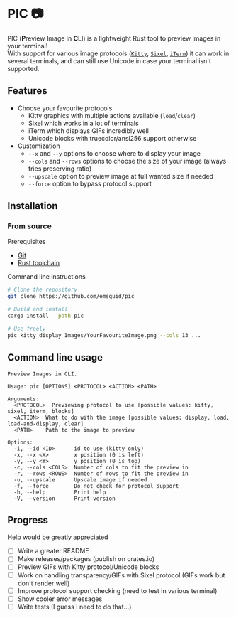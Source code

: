 # PIC 📷

PIC (**P**review **I**mage in **C**LI) is a lightweight Rust tool to preview images in your terminal!
<br>
With support for various image protocols ([`Kitty`](https://github.com/kovidgoyal/kitty/blob/master/docs/graphics-protocol.rst), [`Sixel`](https://saitoha.github.io/libsixel/), [`iTerm`](https://iterm2.com/documentation-images.html)) it can work in several terminals, and can still use Unicode in case your terminal isn't supported.

## Features

- Choose your favourite protocols
    * Kitty graphics with multiple actions available (`load`/`clear`)
    * Sixel which works in a lot of terminals
    * iTerm which displays GIFs incredibly well
    * Unicode blocks with truecolor/ansi256 support otherwise
- Customization
    * `--x` and `--y` options to choose where to display your image
    * `--cols` and `--rows` options to choose the size of your image (always tries preserving ratio)
    * `--upscale` option to preview image at full wanted size if needed
    * `--force` option to bypass protocol support

## Installation

### From source

Prerequisites
- [Git](https://git-scm.com/downloads)
- [Rust toolchain](https://www.rust-lang.org/tools/install)

Command line instructions
```bash
# Clone the repository
git clone https://github.com/emsquid/pic

# Build and install
cargo install --path pic

# Use freely
pic kitty display Images/YourFavouriteImage.png --cols 13 ...
```

## Command line usage

```
Preview Images in CLI.

Usage: pic [OPTIONS] <PROTOCOL> <ACTION> <PATH>

Arguments:
  <PROTOCOL>  Previewing protocol to use [possible values: kitty, sixel, iterm, blocks]
  <ACTION>  What to do with the image [possible values: display, load, load-and-display, clear]
  <PATH>    Path to the image to preview

Options:
  -i, --id <ID>      id to use (kitty only)
  -x, --x <X>        x position (0 is left)
  -y, --y <Y>        y position (0 is top)
  -c, --cols <COLS>  Number of cols to fit the preview in
  -r, --rows <ROWS>  Number of rows to fit the preview in
  -u, --upscale      Upscale image if needed
  -f, --force        Do not check for protocol support
  -h, --help         Print help
  -V, --version      Print version
```

## Progress

Help would be greatly appreciated

- [ ] Write a greater README
- [ ] Make releases/packages (publish on crates.io)
- [ ] Preview GIFs with Kitty protocol/Unicode blocks
- [ ] Work on handling transparency/GIFs with Sixel protocol (GIFs work but don't render well)
- [ ] Improve protocol support checking (need to test in various terminal)
- [ ] Show cooler error messages
- [ ] Write tests (I guess I need to do that...)
